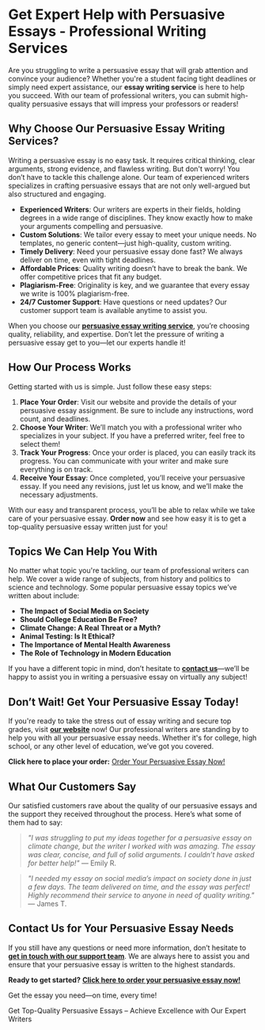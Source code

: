 <h1>Get Expert Help with Persuasive Essays - Professional Writing Services</h1>

<p>Are you struggling to write a persuasive essay that will grab attention and convince your audience? Whether you're a student facing tight deadlines or simply need expert assistance, our <strong>essay writing service</strong> is here to help you succeed. With our team of professional writers, you can submit high-quality persuasive essays that will impress your professors or readers!</p>

<h2>Why Choose Our Persuasive Essay Writing Services?</h2>

<p>Writing a persuasive essay is no easy task. It requires critical thinking, clear arguments, strong evidence, and flawless writing. But don't worry! You don’t have to tackle this challenge alone. Our team of experienced writers specializes in crafting persuasive essays that are not only well-argued but also structured and engaging.</p>

<ul>
    <li><strong>Experienced Writers</strong>: Our writers are experts in their fields, holding degrees in a wide range of disciplines. They know exactly how to make your arguments compelling and persuasive.</li>
    <li><strong>Custom Solutions</strong>: We tailor every essay to meet your unique needs. No templates, no generic content—just high-quality, custom writing.</li>
    <li><strong>Timely Delivery</strong>: Need your persuasive essay done fast? We always deliver on time, even with tight deadlines.</li>
    <li><strong>Affordable Prices</strong>: Quality writing doesn’t have to break the bank. We offer competitive prices that fit any budget.</li>
    <li><strong>Plagiarism-Free</strong>: Originality is key, and we guarantee that every essay we write is 100% plagiarism-free.</li>
    <li><strong>24/7 Customer Support</strong>: Have questions or need updates? Our customer support team is available anytime to assist you.</li>
</ul>

<p>When you choose our <a href="https://tinyurl.com/topessay?keyword=essays+persuasive" target="_blank"><strong>persuasive essay writing service</strong></a>, you’re choosing quality, reliability, and expertise. Don’t let the pressure of writing a persuasive essay get to you—let our experts handle it!</p>

<h2>How Our Process Works</h2>

<p>Getting started with us is simple. Just follow these easy steps:</p>

<ol>
    <li><strong>Place Your Order</strong>: Visit our website and provide the details of your persuasive essay assignment. Be sure to include any instructions, word count, and deadlines.</li>
    <li><strong>Choose Your Writer</strong>: We’ll match you with a professional writer who specializes in your subject. If you have a preferred writer, feel free to select them!</li>
    <li><strong>Track Your Progress</strong>: Once your order is placed, you can easily track its progress. You can communicate with your writer and make sure everything is on track.</li>
    <li><strong>Receive Your Essay</strong>: Once completed, you’ll receive your persuasive essay. If you need any revisions, just let us know, and we’ll make the necessary adjustments.</li>
</ol>

<p>With our easy and transparent process, you’ll be able to relax while we take care of your persuasive essay. <strong>Order now</strong> and see how easy it is to get a top-quality persuasive essay written just for you!</p>

<h2>Topics We Can Help You With</h2>

<p>No matter what topic you're tackling, our team of professional writers can help. We cover a wide range of subjects, from history and politics to science and technology. Some popular persuasive essay topics we’ve written about include:</p>

<ul>
    <li><strong>The Impact of Social Media on Society</strong></li>
    <li><strong>Should College Education Be Free?</strong></li>
    <li><strong>Climate Change: A Real Threat or a Myth?</strong></li>
    <li><strong>Animal Testing: Is It Ethical?</strong></li>
    <li><strong>The Importance of Mental Health Awareness</strong></li>
    <li><strong>The Role of Technology in Modern Education</strong></li>
</ul>

<p>If you have a different topic in mind, don’t hesitate to <a href="https://tinyurl.com/topessay?keyword=essays+persuasive" target="_blank"><strong>contact us</strong></a>—we’ll be happy to assist you in writing a persuasive essay on virtually any subject!</p>

<h2>Don’t Wait! Get Your Persuasive Essay Today!</h2>

<p>If you're ready to take the stress out of essay writing and secure top grades, visit <a href="https://tinyurl.com/topessay?keyword=essays+persuasive" target="_blank"><strong>our website</strong></a> now! Our professional writers are standing by to help you with all your persuasive essay needs. Whether it's for college, high school, or any other level of education, we’ve got you covered.</p>

<p><strong>Click here to place your order:</strong> <a href="https://tinyurl.com/topessay?keyword=essays+persuasive" target="_blank">Order Your Persuasive Essay Now!</a></p>

<h2>What Our Customers Say</h2>

<p>Our satisfied customers rave about the quality of our persuasive essays and the support they received throughout the process. Here’s what some of them had to say:</p>

<blockquote>
    <p><em>"I was struggling to put my ideas together for a persuasive essay on climate change, but the writer I worked with was amazing. The essay was clear, concise, and full of solid arguments. I couldn’t have asked for better help!"</em> — Emily R.</p>
</blockquote>

<blockquote>
    <p><em>"I needed my essay on social media’s impact on society done in just a few days. The team delivered on time, and the essay was perfect! Highly recommend their service to anyone in need of quality writing." </em> — James T.</p>
</blockquote>

<h2>Contact Us for Your Persuasive Essay Needs</h2>

<p>If you still have any questions or need more information, don’t hesitate to <a href="https://tinyurl.com/topessay?keyword=essays+persuasive" target="_blank"><strong>get in touch with our support team</strong></a>. We are always here to assist you and ensure that your persuasive essay is written to the highest standards.</p>

<p><strong>Ready to get started?</strong> <a href="https://tinyurl.com/topessay?keyword=essays+persuasive" target="_blank"><strong>Click here to order your persuasive essay now!</strong></a></p>

<p>Get the essay you need—on time, every time!</p>
Get Top-Quality Persuasive Essays – Achieve Excellence with Our Expert Writers
